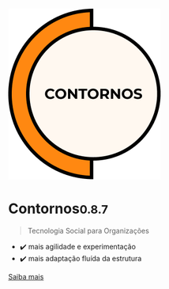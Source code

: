 ![Contornos](./assets/logo.png ':size=220')
	
# Contornos<small>0.8.7</small>

>  Tecnologia Social para Organizações

- ✔️ mais agilidade e experimentação
- ✔️ mais adaptação fluída da estrutura

[Saiba mais](start)
